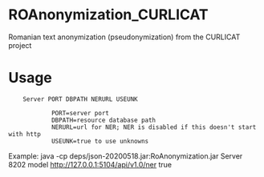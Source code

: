 # ROAnonymization_CURLICAT
Romanian text anonymization (pseudonymization) from the CURLICAT project


# Usage

        Server PORT DBPATH NERURL USEUNK

                PORT=server port
                DBPATH=resource database path
                NERURL=url for NER; NER is disabled if this doesn't start with http
                USEUNK=true to use unknowns


Example:
java -cp deps/json-20200518.jar:RoAnonymization.jar Server 8202 model http://127.0.0.1:5104/api/v1.0/ner true
